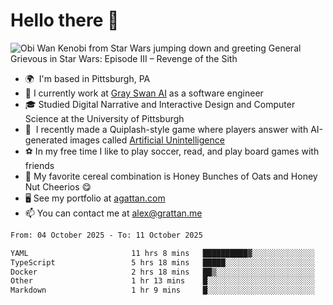 <!--
**GameDog9988/GameDog9988** is a ✨ _special_ ✨ repository because its `README.md` (this file) appears on your GitHub profile.

Here are some ideas to get you started:

- 🔭 I’m currently working on ...
- 🌱 I’m currently learning ...
- 👯 I’m looking to collaborate on ...
- 🤔 I’m looking for help with ...
- 💬 Ask me about ...
- 📫 How to reach me: ...
- 😄 Pronouns: ...
- ⚡ Fun fact: ...
-->



Hello there 👋
==================================

![Obi Wan Kenobi from Star Wars jumping down and greeting General Grievous in Star Wars: Episode III – Revenge of the Sith](https://github.com/agrattan0820/agrattan0820/assets/51346343/689e56eb-29be-46a5-a079-28ea727b5f7e)


- 🌍  I'm based in Pittsburgh, PA
- 🦢  I currently work at [Gray Swan AI](https://www.grayswan.ai) as a software engineer
- 🎓  Studied Digital Narrative and Interactive Design and Computer Science at the University of Pittsburgh
- 👾  I recently made a Quiplash-style game where players answer with AI-generated images called [Artificial Unintelligence](https://github.com/agrattan0820/artificial-unintelligence)
- ⚽  In my free time I like to play soccer, read, and play board games with friends
- 🥣  My favorite cereal combination is Honey Bunches of Oats and Honey Nut Cheerios 😋
- 🖥️  See my portfolio at [agattan.com](http://agrattan.com/)
- 📫  You can contact me at [alex@grattan.me](mailto:alex@grattan.me)

<!--START_SECTION:waka-->

```txt
From: 04 October 2025 - To: 11 October 2025

YAML                       11 hrs 8 mins   ██████████▓░░░░░░░░░░░░░░   42.24 %
TypeScript                 5 hrs 18 mins   █████░░░░░░░░░░░░░░░░░░░░   20.09 %
Docker                     2 hrs 18 mins   ██▒░░░░░░░░░░░░░░░░░░░░░░   08.76 %
Other                      1 hr 13 mins    █░░░░░░░░░░░░░░░░░░░░░░░░   04.63 %
Markdown                   1 hr 9 mins     █░░░░░░░░░░░░░░░░░░░░░░░░   04.39 %
```

<!--END_SECTION:waka-->
